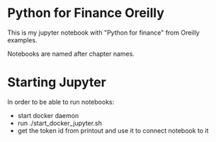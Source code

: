# Python for Finance Oreilly
This is my jupyter notebook with "Python for finance" from Oreilly examples.

Notebooks are named after chapter names.

# Starting Jupyter
In order to be able to run notebooks:
* start docker daemon
* run ./start_docker_jupyter.sh
* get the token id from printout and use it to connect notebook to it


# 

